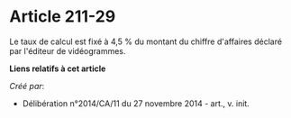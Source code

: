 # Article 211-29

Le taux de calcul est fixé à 4,5 % du montant du chiffre d'affaires déclaré par l'éditeur de vidéogrammes.

**Liens relatifs à cet article**

_Créé par_:

  - Délibération n°2014/CA/11 du 27 novembre 2014 - art., v. init.
